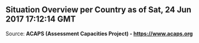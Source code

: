## Situation Overview per Country as of Sat, 24 Jun 2017 17:12:14 GMT

Source: **ACAPS (Assessment Capacities Project) - https://www.acaps.org**